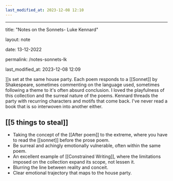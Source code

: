 ```yaml
---
last_modified_at: 2023-12-08 12:10
---
```

---

title: "Notes on the Sonnets- Luke Kennard"

layout: note

date: 13-12-2022

permalink: /notes-sonnets-lk

last_modified_at: 2023-12-08 12:09

]]s set at the same house party. Each poem responds to a [[Sonnet]] by Shakespeare, sometimes commenting on the language used, sometimes following a theme to it's often absurd conclusion. I loved the playfulness of this collection and the surreal nature of the poems. Kennard threads the party with recurring characters and motifs that come back. I've never read a book that is so interwoven into another either.

## [[5 things to steal]]

- Taking the concept of the [[After poem]] to the extreme, where you have to read the [[sonnet]] before the prose poem.
- Be surreal and achingly emotionally vulnerable, often within the same poem.
- An excellent example of [[Constrained Writing]], where the limitations imposed on the collection expand its scope, not lessen it. 
- Blurring the line between reality and conceit.
- Clear emotional trajectory that maps to the house party.
